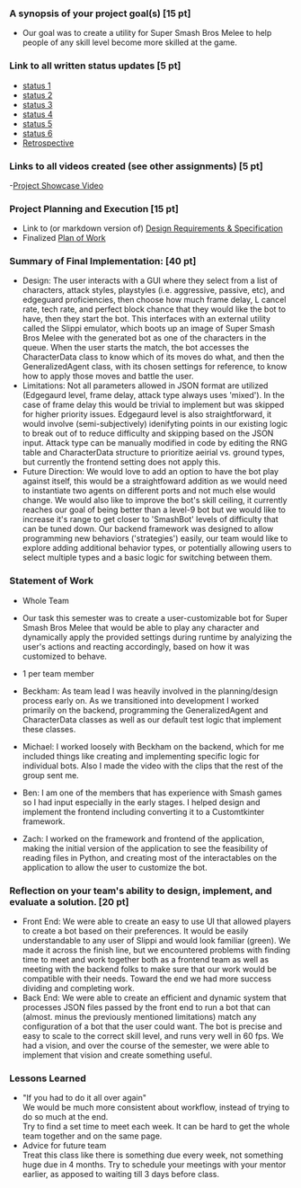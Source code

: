 ### A synopsis of your project goal(s) [15 pt]
- Our goal was to create a utility for Super Smash Bros Melee to help people of any skill level become more skilled at the game.
### Link to all written status updates [5 pt]
- [status 1](https://github.com/SeniorDesign2023/Slippi_Stats/blob/main/docs/status/status1.md)
- [status 2](https://github.com/SeniorDesign2023/Slippi_Stats/blob/main/docs/status/status2.md)
- [status 3](https://github.com/SeniorDesign2023/Slippi_Stats/blob/main/docs/status/status3.md)
- [status 4](https://github.com/SeniorDesign2023/Slippi_Stats/blob/main/docs/status/status4.md)
- [status 5](https://github.com/SeniorDesign2023/Slippi_Stats/blob/main/docs/status/status5.md)
- [status 6](https://github.com/SeniorDesign2023/Slippi_Stats/blob/main/docs/status/status6.md)
- [Retrospective](https://github.com/SeniorDesign2023/Slippi_Stats/blob/main/docs/status/retrospective.md)
### Links to all videos created (see other assignments) [5 pt]
-[Project Showcase Video](https://www.youtube.com/watch?v=8CjRA2EWUTw&feature=youtu.be)
### Project Planning and Execution [15 pt]
- Link to (or markdown version of) [Design Requirements & Specification](https://github.com/SeniorDesign2023/Slippi_Stats/blob/main/docs/project.pdf)
- Finalized [Plan of Work](https://github.com/SeniorDesign2023/Slippi_Stats/blob/main/docs/final.pdf)
### Summary of Final Implementation: [40 pt]
- Design: The user interacts with a GUI where they select from a list of characters, attack styles, playstyles (i.e. aggressive, passive, etc), and edgeguard proficiencies, then choose how much frame delay, L cancel rate, tech rate, and perfect block chance that they would like the bot to have, then they start the bot. This interfaces with an external utility called the Slippi emulator, which boots up an image of Super Smash Bros Melee with the generated bot as one of the characters in the queue. When the user starts the match, the bot accesses the CharacterData class to know which of its moves do what, and then the GeneralizedAgent class, with its chosen settings for reference, to know how to apply those moves and battle the user.
- Limitations: Not all parameters allowed in JSON format are utilized (Edgegaurd level, frame delay, attack type always uses 'mixed'). In the case of frame delay this would be trivial to implement but was skipped for higher priority issues. Edgegaurd level is also straightforward, it would involve (semi-subjectively) idenifyting points in our existing logic to break out of to reduce difficulty and skipping based on the JSON input. Attack type can be manually modified in code by editing the RNG table and CharacterData structure to prioritize aeirial vs. ground types, but currently the frontend setting does not apply this. 
- Future Direction: We would love to add an option to have the bot play against itself, this would be a straightfoward addition as we would need to instantiate two agents on different ports and not much else would change. We would also like to improve the bot's skill ceiling, it currently reaches our goal of being better than a level-9 bot but we would like to increase it's range to get closer to 'SmashBot' levels of difficulty that can be tuned down. Our backend framework was designed to allow programming new behaviors ('strategies') easily, our team would like to explore adding additional behavior types, or potentially allowing users to select multiple types and a basic logic for switching between them.
### Statement of Work
- Whole Team
- Our task this semester was to create a user-customizable bot for Super Smash Bros Melee that would be able to play any character and dynamically apply the provided settings during runtime by analyizing the user's actions and reacting accordingly, based on how it was customized to behave.

- 1 per  team member
- Beckham: As team lead I was heavily involved in the planning/design process early on. As we transitioned into development I worked primarily on the backend, programming the GeneralizedAgent and CharacterData classes as well as our default test logic that implement these classes. 
- Michael: I worked loosely with Beckham on the backend, which for me included things like creating and implementing specific logic for individual bots. Also I made the video with the clips that the rest of the group sent me.
- Ben: I am one of the members that has experience with Smash games so I had input especially in the early stages. I helped design and implement the frontend including converting it to a Customtkinter framework.
- Zach: I worked on the framework and frontend of the application, making the initial version of the application to see the feasibility of reading files in Python, and creating most of the interactables on the application to allow the user to customize the bot.  
### Reflection on your team's ability to design, implement, and evaluate a solution. [20 pt]
- Front End: We were able to create an easy to use UI that allowed players to create a bot based on their preferences.  It would be easily understandable to any user of Slippi and would look familiar (green).  We made it across the finish line, but we encountered problems with finding time to meet and work together both as a frontend team as well as meeting with the backend folks to make sure that our work would be compatible with their needs. Toward the end we had more success dividing and completing work.
- Back End: We were able to create an efficient and dynamic system that processes JSON files passed by the front end to run a bot that can (almost. minus the previously mentioned limitations) match any configuration of a bot that the user could want. The bot is precise and easy to scale to the correct skill level, and runs very well in 60 fps. We had a vision, and over the course of the semester, we were able to implement that vision and create something useful.
### Lessons Learned
- "If you had to do it all over again"  
	We would be much more consistent about workflow, instead of trying to do so much at the end.  
	Try to find a set time to meet each week. It can be hard to get the whole team together and on the same page.
- Advice for future team  
	Treat this class like there is something due every week, not something huge due in 4 months.
	Try to schedule your meetings with your mentor earlier, as apposed to waiting till 3 days before class.

